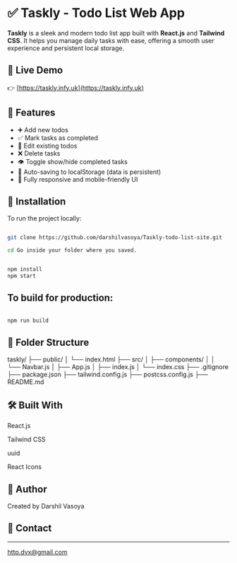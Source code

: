 # ✅ Taskly - Todo List Web App

**Taskly** is a sleek and modern todo list app built with **React.js** and **Tailwind CSS**. It helps you manage daily tasks with ease, offering a smooth user experience and persistent local storage.

## 🔗 Live Demo

👉 [https://taskly.infy.uk](https://taskly.infy.uk)

## 📜 Features

- ➕ Add new todos  
- ✅ Mark tasks as completed  
- 📝 Edit existing todos  
- ❌ Delete tasks  
- 👁️ Toggle show/hide completed tasks  
- 💾 Auto-saving to localStorage (data is persistent)  
- 📱 Fully responsive and mobile-friendly UI  

## 🚀 Installation

To run the project locally:

```bash

git clone https://github.com/darshilvasoya/Taskly-todo-list-site.git

```
```bash
cd Go inside your folder where you saved.

```

```bash

npm install
npm start

```

## To build for production:
```bash

npm run build

```

## 📁 Folder Structure

taskly/
├── public/
│   └── index.html
├── src/
│   ├── components/
│   │   └── Navbar.js
│   ├── App.js
│   ├── index.js
│   └── index.css
├── .gitignore
├── package.json
├── tailwind.config.js
├── postcss.config.js
├── README.md

## 🛠 Built With

React.js

Tailwind CSS

uuid

React Icons

## 🙌 Author
Created by Darshil Vasoya

## 📩 Contact

---

http.dvx@gmail.com

